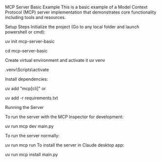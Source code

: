 MCP Server Basic Example
This is a basic example of a Model Context Protocol (MCP) server implementation that demonstrates core functionality including tools and resources.

Setup Steps
Initialize the project (Go to any local folder and launch powershell or cmd):



uv init mcp-server-basic


cd mcp-server-basic



Create virtual environment and activate it
  uv venv
  
  .venv\Scripts\activate

  
Install dependencies:


uv add "mcp[cli]"
or



uv add -r requirements.txt

Running the Server

To run the server with the MCP Inspector for development:

uv run mcp dev main.py

To run the server normally:


uv run mcp run
To install the server in Claude desktop app:

uv run mcp install main.py
